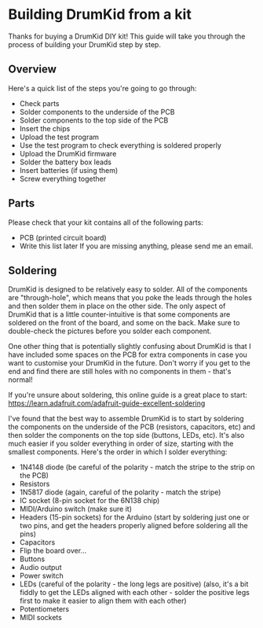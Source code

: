 # Building DrumKid from a kit
Thanks for buying a DrumKid DIY kit! This guide will take you through the process of building your DrumKid step by step.

## Overview
Here's a quick list of the steps you're going to go through:
- Check parts
- Solder components to the underside of the PCB
- Solder components to the top side of the PCB
- Insert the chips
- Upload the test program
- Use the test program to check everything is soldered properly
- Upload the DrumKid firmware
- Solder the battery box leads
- Insert batteries (if using them)
- Screw everything together

## Parts
Please check that your kit contains all of the following parts:
- PCB (printed circuit board)
- Write this list later
If you are missing anything, please send me an email.

## Soldering
DrumKid is designed to be relatively easy to solder. All of the components are "through-hole", which means that you poke the leads through the holes and then solder them in place on the other side. The only aspect of DrumKid that is a little counter-intuitive is that some components are soldered on the front of the board, and some on the back. Make sure to double-check the pictures before you solder each component.

One other thing that is potentially slightly confusing about DrumKid is that I have included some spaces on the PCB for extra components in case you want to customise your DrumKid in the future. Don't worry if you get to the end and find there are still holes with no components in them - that's normal!

If you're unsure about soldering, this online guide is a great place to start: https://learn.adafruit.com/adafruit-guide-excellent-soldering

I've found that the best way to assemble DrumKid is to start by soldering the components on the underside of the PCB (resistors, capacitors, etc) and then solder the components on the top side (buttons, LEDs, etc). It's also much easier if you solder everything in order of size, starting with the smallest components. Here's the order in which I solder everything:
- 1N4148 diode (be careful of the polarity - match the stripe to the strip on the PCB)
- Resistors
- 1N5817 diode (again, careful of the polarity - match the stripe)
- IC socket (8-pin socket for the 6N138 chip)
- MIDI/Arduino switch (make sure it)
- Headers (15-pin sockets) for the Arduino (start by soldering just one or two pins, and get the headers properly aligned before soldering all the pins)
- Capacitors
- Flip the board over...
- Buttons
- Audio output
- Power switch
- LEDs (careful of the polarity - the long legs are positive) (also, it's a bit fiddly to get the LEDs aligned with each other - solder the positive legs first to make it easier to align them with each other)
- Potentiometers
- MIDI sockets
